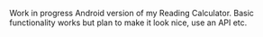 Work in progress Android version of my Reading Calculator. 
Basic functionality works but plan to make it look nice, use an API etc.
